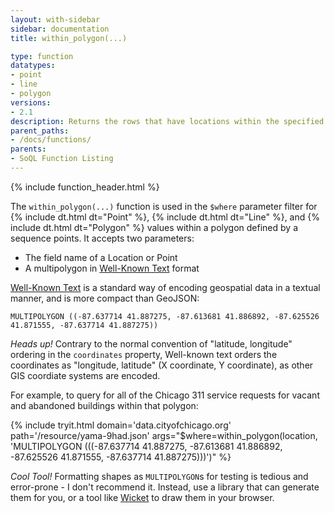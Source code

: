 ```yaml
---
layout: with-sidebar
sidebar: documentation
title: within_polygon(...)

type: function
datatypes:
- point
- line
- polygon
versions:
- 2.1
description: Returns the rows that have locations within the specified box, defined by latitude, longitude corners
parent_paths: 
- /docs/functions/
parents: 
- SoQL Function Listing 
---
```


{% include function_header.html %}

The `within_polygon(...)` function is used in the `$where` parameter filter for {% include dt.html dt="Point" %}, {% include dt.html dt="Line" %}, and {% include dt.html dt="Polygon" %} values within a polygon defined by a sequence points. It accepts two parameters:

- The field name of a Location or Point
- A multipolygon in [Well-Known Text](https://en.wikipedia.org/wiki/Well-known_text) format

[Well-Known Text](https://en.wikipedia.org/wiki/Well-known_text) is a standard way of encoding geospatial data in a textual manner, and is more compact than GeoJSON:

    MULTIPOLYGON ((-87.637714 41.887275, -87.613681 41.886892, -87.625526 41.871555, -87.637714 41.887275))
    
<div class="alert alert-info">
  <p><em>Heads up!</em> Contrary to the normal convention of "latitude, longitude" ordering in the <code>coordinates</code> property, Well-known text orders the coordinates as "longitude, latitude" (X coordinate, Y coordinate), as other GIS coordiate systems are encoded.</p>
</div>

For example, to query for all of the Chicago 311 service requests for vacant and abandoned buildings within that polygon:

{% include tryit.html domain='data.cityofchicago.org' path='/resource/yama-9had.json' args="$where=within_polygon(location, 'MULTIPOLYGON (((-87.637714 41.887275, -87.613681 41.886892, -87.625526 41.871555, -87.637714 41.887275)))')" %}

<div class="alert alert-info">
  <p><em>Cool Tool!</em> Formatting shapes as <code>MULTIPOLYGON</code>s for testing is tedious and error-prone - I don't recommend it. Instead, use a library that can generate them for you, or a tool like <a href="http://arthur-e.github.io/Wicket/sandbox-gmaps3.html">Wicket</a> to draw them in your browser.</p>
</div>
